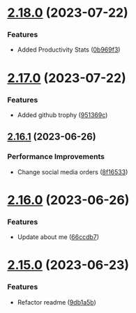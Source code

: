 # [2.18.0](https://github.com/hossainchisty/hossainchisty/compare/v2.17.0...v2.18.0) (2023-07-22)


### Features

* Added Productivity Stats ([0b969f3](https://github.com/hossainchisty/hossainchisty/commit/0b969f3a6a971dde06cefd9fdca023a7d6c5bdcf))



# [2.17.0](https://github.com/hossainchisty/hossainchisty/compare/v2.16.1...v2.17.0) (2023-07-22)


### Features

* Added github trophy ([951369c](https://github.com/hossainchisty/hossainchisty/commit/951369c690046ba2625df1c02bed77d8ecd1ea10))



## [2.16.1](https://github.com/hossainchisty/hossainchisty/compare/v2.16.0...v2.16.1) (2023-06-26)


### Performance Improvements

* Change social media orders ([8f16533](https://github.com/hossainchisty/hossainchisty/commit/8f16533249c69299e9e5a5487c4a9c4aa7241ca1))



# [2.16.0](https://github.com/hossainchisty/hossainchisty/compare/v2.15.0...v2.16.0) (2023-06-26)


### Features

* Update about me ([66ccdb7](https://github.com/hossainchisty/hossainchisty/commit/66ccdb7eb65426d0562637e5d205a863c4ff451a))



# [2.15.0](https://github.com/hossainchisty/hossainchisty/compare/v2.14.0...v2.15.0) (2023-06-23)


### Features

* Refactor readme ([9db1a5b](https://github.com/hossainchisty/hossainchisty/commit/9db1a5ba1ff12908b3b1b5cd6f79dc5a6d28d3d0))



